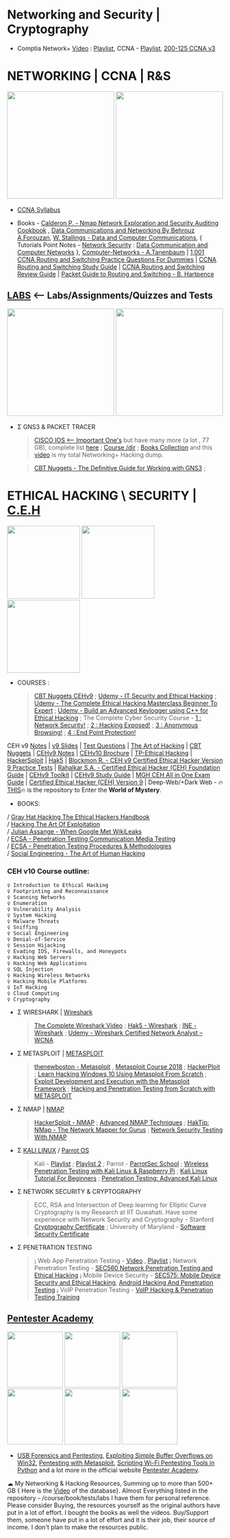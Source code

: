 # Networking and Security | Cryptography

- Comptia Network+ [Video](https://youtu.be/vrh0epPAC5w) : [Playlist](https://www.youtube.com/watch?v=LWJ8PHvAL6k&list=PLG49S3nxzAnnXcPUJbwikr2xAcmKljbnQ), CCNA - [Playlist](https://www.youtube.com/watch?v=n2D1o-aM-2s&list=PLh94XVT4dq02frQRRZBHzvj2hwuhzSByN), [200-125 CCNA v3](https://youtu.be/XsmNJcPDb0M)

# NETWORKING | CCNA | R&S

<img src="https://github.com/SKKSaikia/networks/blob/master/net.png" height=250px><a> </a><img src="https://github.com/SKKSaikia/networks/blob/master/img/ccna.png" height=250px>

- [CCNA Syllabus](https://github.com/SKKSaikia/NetwrkX/blob/master/docs/200-125-ccna-v3.pdf)

- Books - [Calderon P. - Nmap Network Exploration and Security Auditing Cookbook](https://github.com/SKKSaikia/NetwrkX/blob/master/docs/Calderon%20P.%20-%20Nmap%20Network%20Exploration%20and%20Security%20Auditing%20Cookbook%2C%20Second%20Edition%20-%202017/Calderon%20P.%20-%20Nmap%20Network%20Exploration%20and%20Security%20Auditing%20Cookbook%2C%20Second%20Edition%20-%202017.pdf) , [Data Communications and Networking By Behrouz A.Forouzan](https://github.com/SKKSaikia/NetwrkX/blob/master/docs/Data%20Communications%20and%20Networking%20By%20Behrouz%20A.Forouzan.pdf), [W. Stallings - Data and Computer Communications](https://github.com/SKKSaikia/NetwrkX/blob/master/docs/W.%20Stallings%20-%20Data%20and%20Computer%20Communications%2C%20Prentice%20Hall%2C%201997..pdf), { Tutorials Point Notes - [Network Security](https://github.com/SKKSaikia/NetwrkX/blob/master/docs/Network%20Security%20_%20Tutorialspoint.pdf) : [Data Communication and Computer Networks](https://github.com/SKKSaikia/NetwrkX/blob/master/docs/Data%20Communication%20and%20Computer%20Networks%20_%20Tutorials%20Point.pdf) }, [Computer-Networks - A.Tanenbaum](https://github.com/SKKSaikia/NetwrkX/blob/master/docs/Computer-Networks---A-Tanenbaum---5th-edition.pdf) | [1,001 CCNA Routing and Switching Practice Questions For Dummies](https://github.com/SKKSaikia/NetwrkX/blob/master/docs/1%2C001%20CCNA%20Routing%20and%20Switching%20Practice%20Questions%20For%20Dummies%20%20-%20Clarke%2C%20Glen%20E.pdf) | [CCNA Routing and Switching Study Guide](https://github.com/SKKSaikia/NetwrkX/blob/master/docs/CCNA%20Routing%20and%20Switching%20Study%20Guide%20-%20Lammle%2C%20Todd.pdf) | [CCNA Routing and Switching Review Guide](https://github.com/SKKSaikia/NetwrkX/blob/master/docs/CCNA%20Routing%20and%20Switching%20Review%20Guide%20-%20Lammle%2C%20Todd.pdf) | [Packet Guide to Routing and Switching - B. Hartpence](https://github.com/SKKSaikia/NetwrkX/blob/master/docs/Packet%20Guide%20to%20Routing%20and%20Switching%20-%20B.%20Hartpence%20(O'Reilly%2C%202011)%20BS.pdf)

## [LABS](https://github.com/SKKSaikia/NetwrkX/tree/master/Labs) <-- Labs/Assignments/Quizzes and Tests

<img src="https://github.com/SKKSaikia/networks/blob/master/img/hat.jpg" height=250px><a> </a><img src="https://github.com/SKKSaikia/networks/blob/master/img/lab1.PNG" height=250px>

- Σ GNS3 & PACKET TRACER

  > [CISCO IOS <-- Important One's](https://github.com/SKKSaikia/NetwrkX/tree/master/GNS3%20IOS) but have many more (a lot , 77 GB), complete list [here](https://github.com/SKKSaikia/NetwrkX/blob/master/files/listios.csv) ; [Course /dir](https://github.com/SKKSaikia/NetwrkX/blob/master/files/listCourse.csv) ; [Books Collection](https://github.com/SKKSaikia/NetwrkX/blob/master/files/booksNet.csv) and this [video](https://youtu.be/z89u7fSsGqw) is my total Networking+ Hacking dump.
  
  > [CBT Nuggets - The Definitive Guide for Working with GNS3](https://www.cbtnuggets.com/it-training/gns3-definitive-guide) ; []()

# ETHICAL HACKING \ SECURITY | [C.E.H](https://www.eccouncil.org/programs/certified-ethical-hacker-ceh/)

<img src="https://github.com/SKKSaikia/networks/blob/master/ceh.png" height=170x><a> </a><img src="https://github.com/SKKSaikia/networks/blob/master/img/kali.jpg" height=170x><a> </a><img src="https://github.com/SKKSaikia/networks/blob/master/img/parrot.jpg" height=170x>

- COURSES : 
  > [CBT Nuggets CEHv9](https://www.cbtnuggets.com/it-training/white-hat-hacking) ; [Udemy - IT Security and Ethical Hacking](https://www.udemy.com/it-security-and-ethical-hacking/) ; [Udemy - The Complete Ethical Hacking Masterclass Beginner To Expert](https://www.udemy.com/the-complete-ethical-hacking-masterclass/) ; [Udemy - Build an Advanced Keylogger using C++ for Ethical Hacking](https://www.udemy.com/how-to-create-an-advanced-keylogger-from-scratch-for-windows/) ; The Complete Cyber Security Course - [1 : Network Security!](https://www.udemy.com/network-security-course/) ; [2 : Hacking Exposed!](https://www.udemy.com/the-complete-internet-security-privacy-course-volume-1/) ; [3 : Anonymous Browsing!](https://www.udemy.com/the-complete-cyber-security-course-anonymous-browsing/) ; [4 : End Point Protection!](https://www.udemy.com/the-complete-cyber-security-course-end-point-protection/)

CEH v9 [Notes](https://docs.google.com/document/d/1YvAOM1o6qkgFEdzJpn01rLRBGV8JPfK4cHvfgRiAgEM/edit) | [v9 Slides](https://arc.bukancoder.co/Certified-Ethical-Hacker-Module-V9/) | [Test Questions](https://www.yeahhub.com/cehv9-practice-exam-questions/chapter3-cryptography.php) | [The Art of Hacking](https://github.com/The-Art-of-Hacking/h4cker) | [CBT Nuggets](https://www.cbtnuggets.com/it-training/white-hat-hacking) | [CEHv9 Notes](https://github.com/SKKSaikia/NetwrkX/tree/master/docs/CEHv9-Notes-master) | [CEHv10 Brochure](https://github.com/SKKSaikia/NetwrkX/blob/master/docs/CEHv10-Brochure.pdf) | [TP-Ethical Hacking](https://www.tutorialspoint.com/ethical_hacking/) | [HackerSploit](https://www.youtube.com/channel/UC0ZTPkdxlAKf-V33tqXwi3Q/playlists)
| [Hak5](https://www.youtube.com/user/Hak5Darren) | [Blockmon R. - CEH v9 Certified Ethical Hacker Version 9 Practice Tests](https://github.com/SKKSaikia/NetwrkX/tree/master/docs/Blockmon%20R.%20-%20CEH%20v9%20Certified%20Ethical%20Hacker%20Version%209%20Practice%20Tests%20-%202016) | [Rahalkar S.A. - Certified Ethical Hacker (CEH) Foundation Guide](https://github.com/SKKSaikia/NetwrkX/blob/master/docs/Rahalkar%20S.A.%20-%20Certified%20Ethical%20Hacker%20(CEH)%20Foundation%20Guide%20-%202016.PDF) | [CEHv9 Toolkit](https://github.com/SKKSaikia/NetwrkX/blob/master/files/Certified%20Ethical%20Hacker%20(CEH)%20v9%20Tool%20Kit%20(Software%20%26%20PDF%20Slides)%20v9%20%5B2015%2C%20ENG%5D.torrent) | [CEHv9 Study Guide](https://github.com/SKKSaikia/NetwrkX/blob/master/docs/CEH%20v9%20-%20Certified%20Ethical%20Hacker%20Version%209%20Study%20Guide%20-%203E%20(2016).pdf) | [MGH CEH All in One Exam Guide](https://github.com/SKKSaikia/NetwrkX/blob/master/docs/MGH.CEH.Certified.Ethical.Hacker.All-in-One.Exam.Guide.3rd.Edition.125983655X.epub) | [Certified Ethical Hacker (CEH) Version 9](https://github.com/SKKSaikia/NetwrkX/blob/master/docs/Certified%20Ethical%20Hacker%20(CEH)%20Version%209.pdf) | Deep-Web/+Dark Web - 🔥 [THIS](https://github.com/SKKSaikia/DarkK)🔥 is the repository to Enter the <b>World of Mystery</b>.

- BOOKS:

/ [Gray Hat Hacking The Ethical Hackers Handbook](https://github.com/SKKSaikia/NetwrkX/blob/master/docs/Gray%20Hat%20Hacking%20The%20Ethical%20Hackers%20Handbook.pdf) <br/>
/ [Hacking The Art Of Exploitation](https://github.com/SKKSaikia/NetwrkX/blob/master/docs/Hacking%20The%20Art%20Of%20Exploitation%202nd%20Edition%20V413HAV.pdf) <br/>
/ [Julian Assange - When Google Met WikiLeaks](https://github.com/SKKSaikia/NetwrkX/blob/master/docs/Julian%20Assange%20-%20When%20Google%20Met%20WikiLeaks%20%5B2014%5D%5BA%5D.pdf) <br/>
/ [ECSA - Penetration Testing Communication Media Testing](https://github.com/SKKSaikia/NetwrkX/blob/master/docs/Penetration%20Testing%20Communication%20Media%20Testing.pdf) <br/>
/ [ECSA - Penetration Testing Procedures & Methodologies](https://github.com/SKKSaikia/NetwrkX/blob/master/docs/Penetration%20Testing%20Procedures%20%26%20Methodologies.pdf) <br/>
/ [Social Engineering - The Art of Human Hacking](https://github.com/SKKSaikia/NetwrkX/blob/master/docs/Social%20Engineering%20-%20The%20Art%20of%20Human%20Hacking.pdf) <br/>

### CEH v10 Course outline:

    ♀ Introduction to Ethical Hacking
    ♀ Footprinting and Reconnaissance
    ♀ Scanning Networks
    ♀ Enumeration
    ♀ Vulnerability Analysis
    ♀ System Hacking
    ♀ Malware Threats
    ♀ Sniffing
    ♀ Social Engineering
    ♀ Denial-of-Service
    ♀ Session Hijacking
    ♀ Evading IDS, Firewalls, and Honeypots
    ♀ Hacking Web Servers
    ♀ Hacking Web Applications
    ♀ SQL Injection
    ♀ Hacking Wireless Networks
    ♀ Hacking Mobile Platforms
    ♀ IoT Hacking
    ♀ Cloud Computing
    ♀ Cryptography


- Σ WIRESHARK | [Wireshark](https://www.wireshark.org/)
  
  > [The Complete Wireshark Video](https://youtu.be/JnKc6fptviI) ; [Hak5 - Wireshark](https://www.youtube.com/watch?v=6X5TwvGXHP0&list=PLW5y1tjAOzI30OkWG_rhUstdJTk1FgU2W) ; [INE - Wireshark](https://ine.com/products/wireshark-technologies) ; [Udemy - Wireshark Certified Network Analyst – WCNA](https://www.udemy.com/wireshark-wcna/)

- Σ METASPLOIT | [METASPLOIT](https://www.metasploit.com/)

  > [thenewboston - Metasploit](https://www.youtube.com/watch?v=BVZBcNDDC-4&list=PL6gx4Cwl9DGBmwvjJoWhM4Lg5MceSbsja) , [Metasploit Course 2018](https://youtu.be/R1GpdaAPdw4) ; [HackerPloit](https://www.youtube.com/watch?v=8lR27r8Y_ik&t=570s) ; [Learn Hacking Windows 10 Using Metasploit From Scratch](https://www.udemy.com/learn-hacking-10-windows-using-metasploit-from-scratch/) ; [Exploit Development and Execution with the Metasploit Framework](https://www.pluralsight.com/courses/exploit-development-execution-metasploit-framework) ; [Hacking and Penetration Testing from Scratch with METASPLOIT](https://www.udemy.com/hacking-academy-metasploit-penetration-tests-from-scratch/) 
  
- Σ NMAP | [NMAP](https://nmap.org/)

  > [HackerSploit - NMAP](https://www.youtube.com/watch?v=5MTZdN9TEO4&list=PLBf0hzazHTGM8V_3OEKhvCM9Xah3qDdIx) ; [Advanced NMAP Techniques](https://youtu.be/7XMIFTRiAGA) ; [HakTip: NMap - The Network Mapper for Gurus](https://www.youtube.com/watch?v=iUZ6nTMO8K0&list=PLW5y1tjAOzI0ZLv7YfQtToQmc0yVDfkKO) ; [Network Security Testing With NMAP](https://www.pluralsight.com/courses/network-security-testing-nmap)

- Σ [KALI LINUX](https://www.kali.org/) / [Parrot OS](https://www.parrotsec.org/)

  > Kali - [Playlist](https://www.youtube.com/watch?v=fB3DI48MNno&list=PLnjNR4-S-EVqfJWovxEJyb7I0IOkKkoYM) ; [Playlist 2](https://www.youtube.com/watch?v=ElWo5fd4rIU&list=PLYmlEoSHldN7HJapyiQ8kFLUsk_a7EjCw) ; Parrot - [ParrotSec School](https://www.youtube.com/channel/UCyIDFTGALbem6w74_8dPDxg) ; [Wireless Penetration Testing with Kali Linux & Raspberry Pi](https://www.udemy.com/penetration-testing-using-raspberry-pi/) ; [Kali Linux Tutorial For Beginners](https://www.udemy.com/kali-linux-tutorial-for-beginners/) ; [Penetration Testing: Advanced Kali Linux](https://www.lynda.com/Linux-tutorials/Penetration-Testing-Advanced-Kali-Linux/647673-2.html) 

- Σ NETWORK SECURITY & CRYPTOGRAPHY

  > ECC, RSA and Intersection of Deep learning for Elliptic Curve Cryptography is my Research at IIT Guwahati. Have some experience with Network Security and Cryptography - Stanford [Cryptography Certificate](https://www.coursera.org/account/accomplishments/certificate/B65NK2YGFE3L) ; University of Maryland - [Software Security Certificate](https://www.coursera.org/account/accomplishments/certificate/95CNB43FXHDW)

- Σ PENETRATION TESTING
  
  > ¡ Web App Penetration Testing - [Video](https://youtu.be/2_lswM1S264) , [Playlist](https://youtu.be/lZlqr2PFJIo)
  > ¡ Network Penetration Testing - [SEC560 Network Penetration Testing and Ethical Hacking](https://www.sans.org/course/network-penetration-testing-ethical-hacking)
  > ¡ Mobile Device Security - [SEC575: Mobile Device Security and Ethical Hacking](https://www.sans.org/course/mobile-device-security-ethical-hacking), [Android Hacking And Penetration Testing](https://www.udemy.com/android-hacking-and-penetration-testing/)
  > ¡ VoIP Penetration Testing - [VoIP Hacking & Penetration Testing Training](https://www.udemy.com/voip-hacking-penetration-testing-training/)

## [Pentester Academy](https://www.pentesteracademy.com/topics) 

<img src="https://github.com/SKKSaikia/NetwrkX/blob/master/img/pen/OVERFLOW.png" height=130px><a> </a><img src="https://github.com/SKKSaikia/NetwrkX/blob/master/img/pen/SHELLCODING64.png" height=130px><a> </a><img src="https://github.com/SKKSaikia/NetwrkX/blob/master/img/pen/for.png" height=130px><a> </a><img src="https://github.com/SKKSaikia/NetwrkX/blob/master/img/pen/gad.png" height=130px><a> </a><img src="https://github.com/SKKSaikia/NetwrkX/blob/master/img/pen/net.png" height=130px><a> </a><img src="https://github.com/SKKSaikia/NetwrkX/blob/master/img/pen/webapp.png" height=130px>

- [USB Forensics and Pentesting](https://www.pentesteracademy.com/course?id=16), [Exploiting Simple Buffer Overflows on Win32](https://www.pentesteracademy.com/course?id=13), [Pentesting with Metasploit](https://www.pentesteracademy.com/course?id=10), [Scripting Wi-Fi Pentesting Tools in Python](https://www.pentesteracademy.com/course?id=14)
 and a lot more in the official website [Pentester Academy](https://www.pentesteracademy.com/topics).

☁ My Networking & Hacking Resources, Summing up to more than 500+ GB { Here is the [Video](https://youtu.be/z89u7fSsGqw) of the database}. Almost Everything listed in the repository -  /course/book/tests/labs I have them for personal reference. Please consider Buying, the resources yourself as the original authors have put in a lot of effort. I bought the books as well the videos. Buy/Support them, someone have put in a lot of effort and it is their job, their source of income. I don't plan to make the resources public.
